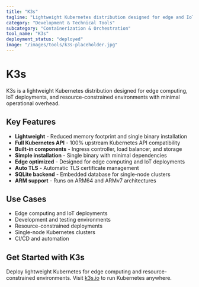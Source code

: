 ```yaml
---
title: "K3s"
tagline: "Lightweight Kubernetes distribution designed for edge and IoT deployments"
category: "Development & Technical Tools"
subcategory: "Containerization & Orchestration"
tool_name: "K3s"
deployment_status: "deployed"
image: "/images/tools/k3s-placeholder.jpg"
---
```


# K3s

K3s is a lightweight Kubernetes distribution designed for edge computing, IoT deployments, and resource-constrained environments with minimal operational overhead.

## Key Features

- **Lightweight** - Reduced memory footprint and single binary installation
- **Full Kubernetes API** - 100% upstream Kubernetes API compatibility
- **Built-in components** - Ingress controller, load balancer, and storage
- **Simple installation** - Single binary with minimal dependencies
- **Edge optimized** - Designed for edge computing and IoT deployments
- **Auto TLS** - Automatic TLS certificate management
- **SQLite backend** - Embedded database for single-node clusters
- **ARM support** - Runs on ARM64 and ARMv7 architectures

## Use Cases

- Edge computing and IoT deployments
- Development and testing environments
- Resource-constrained deployments
- Single-node Kubernetes clusters
- CI/CD and automation

## Get Started with K3s

Deploy lightweight Kubernetes for edge computing and resource-constrained environments. Visit [k3s.io](https://k3s.io) to run Kubernetes anywhere.